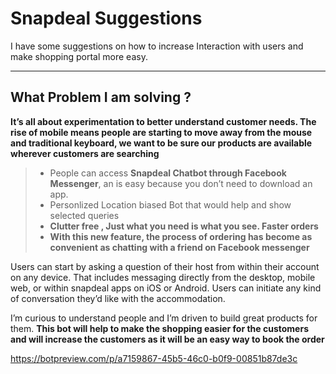 Snapdeal Suggestions
===================


I have some  suggestions on how to increase Interaction with users and make shopping portal more easy.

----------


What Problem I am solving ?
-------------

**It’s all about experimentation to better understand customer needs.  The rise of mobile means people are starting to move away from the mouse and traditional keyboard, we want to be sure our products are available wherever customers are searching**


> - People can access **Snapdeal Chatbot through Facebook Messenger**, an is easy because you don’t need to download an app.
> - Personlized Location biased Bot that would help and show selected queries
> - **Clutter free , Just what you need is what you see. Faster orders**
> - **With this new feature, the process of ordering has become as convenient as chatting with a friend on Facebook messenger**

 Users can start by asking a question of their host from within their account on any device. That includes messaging directly from the desktop, mobile web, or within snapdeal apps on iOS or Android. Users can initiate any kind of conversation they’d like with the accommodation.


 I’m curious to understand people and I’m driven to build great products for them.
  **This bot will help to make the shopping easier for the customers and will increase the customers as it will be an easy way to book the order**


https://botpreview.com/p/a7159867-45b5-46c0-b0f9-00851b87de3c
